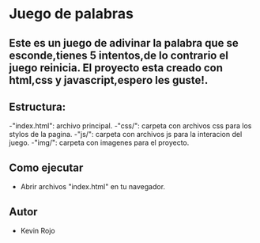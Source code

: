 # Juego de palabras
## Este es un juego de adivinar la palabra que se esconde,tienes 5 intentos,de lo contrario el juego reinicia. El proyecto esta creado con html,css y javascript,espero les guste!.

## Estructura:
-"index.html": archivo principal.
-"css/": carpeta con archivos css para los stylos de la pagina.
-"js/": carpeta con archivos js para la interacion del juego.
-"img/": carpeta con imagenes para el proyecto.

## Como ejecutar
- Abrir archivos "index.html" en tu navegador.

## Autor
- Kevin Rojo
